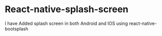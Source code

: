 # React-native-splash-screen
I have Added splash screen in both Android and IOS using  react-native-bootsplash
